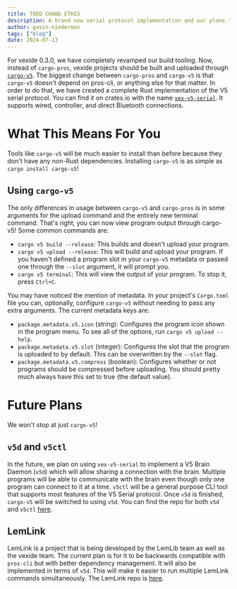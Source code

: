 ```yaml
---
title: TODO CHANG ETHIS
description: A brand new serial protocol implementation and our plans to use it.
author: gavin-niederman
tags: ["blog"]
date: 2024-07-13
---
```


For vexide 0.3.0, we have completely revamped our build tooling. Now, instead of `cargo-pros`, vexide projects should be built and uploaded through [`cargo-v5`](https://github.com/vexide/cargo-v5). The biggest change between `cargo-pros` and `cargo-v5` is that `cargo-v5` doesn't depend on pros-cli, or anything else for that matter. In order to do that, we have created a complete Rust implementation of the V5 serial protocol. You can find it on crates.io with the name [`vex-v5-serial`](https://crates.io/crates/vex-v5-serial). It supports wired, controller, and direct Bluetooth connections.

# What This Means For You

Tools like `cargo-v5` will be much easier to install than before because they don't have any non-Rust dependencies. Installing `cargo-v5` is as simple as `cargo install cargo-v5`!

## Using `cargo-v5`

The only differences in usage between `cargo-v5` and `cargo-pros` is in some arguments for the upload command and the entirely new terminal command. That's right, you can now view program output through cargo-v5!
Some common commands are:
- `cargo v5 build --release`: This builds and doesn't upload your program.
- `cargo v5 upload --release`: This will build and upload your program. If you haven't defined a program slot in your `cargo-v5` metadata or passed one through the `--slot` argument, it will prompt you.
- `cargo v5 terminal`: This will view the output of your program. To stop it, press `Ctrl+C`.

You may have noticed the mention of metadata. In your project's `Cargo.toml` file you can, optionally, configure `cargo-v5` without needing to pass any extra arguments. The current metadata keys are:
- `package.metadata.v5.icon` (string): Configures the program icon shown in the program menu. To see all of the options, run `cargo v5 upload --help`.
- `package.metadata.v5.slot` (integer): Configures the slot that the program is uploaded to by default. This can be overwritten by the `--slot` flag.
- `package.metadata.v5.compress` (boolean): Configures whether or not programs should be compressed before uploading. You should pretty much always have this set to true (the default value).

# Future Plans

We won't stop at just `cargo-v5`!

## `v5d` and `v5ctl`

In the future, we plan on using `vex-v5-serial` to implement a V5 Brain Daemon (`v5d`) which will allow sharing a connection with the brain. Multiple programs will be able to communicate with the brain even though only one program can connect to it at a time. `v5ctl` will be a general purpose CLI tool that supports most features of the V5 Serial protocol. Once `v5d` is finished, `cargo-v5` will be switched to using `v5d`. You can find the repo for both `v5d` and `v5ctl` [here](https://github.com/vexide/v5ctl).

## LemLink

LemLink is a project that is being developed by the LemLib team as well as the vexide team. The current plan is for it to be backwards compatible with `pros-cli` but with better dependency management. It will also be implemented in terms of `v5d`. This will make it easier to run multiple LemLink commands simultaneously. The LemLink repo is [here](https://github.com/LemLib/LemLink).